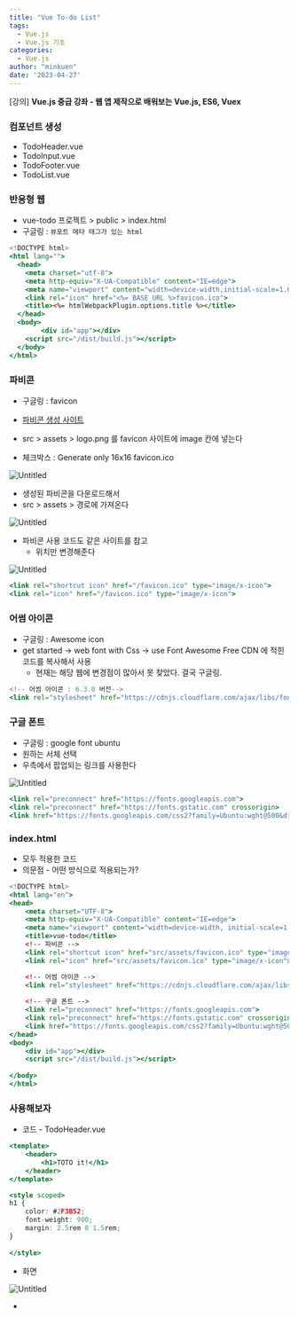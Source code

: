 ```yaml
---
title: "Vue To-do List"
tags:
  - Vue.js
  - Vue.js 기초
categories:
  - Vue.js
author: "minkuen"
date: '2023-04-27'
---
```




[강의] ****Vue.js 중급 강좌 - 웹 앱 제작으로 배워보는 Vue.js, ES6, Vuex****

### 컴포넌트 생성

- TodoHeader.vue
- TodoInput.vue
- TodoFooter.vue
- TodoList.vue

### 반응형 웹

- vue-todo 프로젝트 > public > index.html
- 구글링 : `뷰포트 메타 태그가 있는 html`

```jsx
<!DOCTYPE html>
<html lang="">
  <head>
    <meta charset="utf-8">
    <meta http-equiv="X-UA-Compatible" content="IE=edge">
    <meta name="viewport" content="width=device-width,initial-scale=1.0">
    <link rel="icon" href="<%= BASE_URL %>favicon.ico">
    <title><%= htmlWebpackPlugin.options.title %></title>
  </head>
  <body>
		<div id="app"></div>
    <script src="/dist/build.js"></script>
  </body>
</html>
```

### 파비콘

- 구글링 : favicon
- [파비콘 생성 사이트](https://www.favicon-generator.org/)

- src > assets > logo.png 를 favicon 사이트에 image 칸에 넣는다
- 체크박스 : Generate only 16x16 favicon.ico

![Untitled](/images/vue_todo_start/Untitled.png)

- 생성된 파비콘을 다운로드해서
- src > assets  > 경로에 가져온다

![Untitled](/images/vue_todo_start/Untitled%201.png)

- 파비콘 사용 코드도 같은 사이트를 참고
    - 위치만 변경해준다

![Untitled](/images/vue_todo_start/Untitled%202.png)

```jsx
<link rel="shortcut icon" href="/favicon.ico" type="image/x-icon">
<link rel="icon" href="/favicon.ico" type="image/x-icon">
```

### 어썸 아이콘

- 구글링 : Awesome icon
- get started → web font with Css → use Font Awesome Free CDN 에 적힌 코드를 복사해서 사용
    - 현재는 해당 웹에 변경점이 많아서 못 찾았다. 결국 구글링.

```jsx
<!-- 어썸 아이콘 : 6.3.0 버전-->
<link rel="stylesheet" href="https://cdnjs.cloudflare.com/ajax/libs/font-awesome/6.3.0/css/all.min.css" />
```

### 구글 폰트

- 구글링 : google font ubuntu
- 원하는 서체 선택
- 우측에서 팝업되는 링크를 사용한다

![Untitled](/images/vue_todo_start/Untitled%203.png)

```jsx
<link rel="preconnect" href="https://fonts.googleapis.com">
<link rel="preconnect" href="https://fonts.gstatic.com" crossorigin>
<link href="https://fonts.googleapis.com/css2?family=Ubuntu:wght@500&display=swap" rel="stylesheet">
```

### index.html

- 모두 적용한 코드
- 의문점 - 어떤 방식으로 적용되는가?

```jsx
<!DOCTYPE html>
<html lang="en">
<head>
    <meta charset="UTF-8">
    <meta http-equiv="X-UA-Compatible" content="IE=edge">
    <meta name="viewport" content="width=device-width, initial-scale=1.0">
    <title>vue-todo</title>
    <!-- 파비콘 -->
    <link rel="shortcut icon" href="src/assets/favicon.ico" type="image/x-icon">
    <link rel="icon" href="src/assets/favicon.ico" type="image/x-icon">

    <!-- 어썸 아이콘 -->
    <link rel="stylesheet" href="https://cdnjs.cloudflare.com/ajax/libs/font-awesome/5.8.2/css/all.min.css"/>
    
    <!-- 구글 폰트 -->
    <link rel="preconnect" href="https://fonts.googleapis.com">
    <link rel="preconnect" href="https://fonts.gstatic.com" crossorigin>
    <link href="https://fonts.googleapis.com/css2?family=Ubuntu:wght@500&display=swap" rel="stylesheet">
</head>
<body>
    <div id="app"></div>
    <script src="/dist/build.js"></script>
    
</body>
</html>
```

### 사용해보자

- 코드 - TodoHeader.vue

```jsx
<template>
    <header>
        <h1>TOTO it!</h1>
    </header>
</template>

<style scoped>
h1 {
    color: #2F3B52;
    font-weight: 900;
    margin: 2.5rem 0 1.5rem;
}
    
</style>
```

- 화면

![Untitled](/images/vue_todo_start/Untitled%204.png)

- <style> 에 코드 추가 - App.vue

```jsx
<style>
  body{
    text-align: center;
    background-color: F6F6F6;
  }

  input{
    border-style: groove;
    width: 200px;
  }

  button{
    border-style: groove;
  }

  .shadow {
    box-shadow: 5px 10px 10px rgba(0, 0, 0, 0.03);
  }
  
</style>
```

- 결과

![Untitled](/images/vue_todo_start/Untitled%205.png)

### TodoInput.vue

- 입력한 문자가 해당 컴포넌트에 담겨야 한다
- 코드

```jsx
<template>
    <div>
        <input type="text" v-model="newTodoItem">
    </div>
</template>

<script>
export default {
    data: function(){
        return{
            newTodoItem: ""
        }
    }
}
</script>

<style></style>
```

- 화면

![Untitled](/images/vue_todo_start/Untitled%206.png)

### 저장하는 로직

- Key - Value 형태로 저장된다

```jsx
// 저장하는 로직
localStorage.setItem();
```

- 공식문서
    - 구글링 : localStorage mdn
    - [https://developer.mozilla.org/ko/docs/Web/API/Window/localStorage](https://developer.mozilla.org/ko/docs/Web/API/Window/localStorage)

- 코드 - TodoInput.vue

```jsx
<template>
    <div>
        <input type="text" v-model="newTodoItem">
        <button v-on:click="addTodo">add</button>
    </div>
</template>

<script>
export default {
    data: function(){
        return{
            newTodoItem: ""
        }
    }
    , methods: {
        addTodo: function(){
            // 저장하는 로직
            localStorage.setItem(this.newTodoItem, this.newTodoItem);
            // 버튼 실행 시 input 비워주기
            this.newTodoItem = '';
        }
    }

}
</script>

<style></style>
```

- 결과
- add 버튼 클릭하고 로컬 스토리지에 저장되어있는지 확인한다
- F12 → Application → Local Storage → [http://localhos:8080/](http://localhos:8080/) 클릭

![Untitled](/images/vue_todo_start/Untitled%207.png)

### 버튼 디자인 & 적용

- 버튼 디자인 추가해서 기존의 기능도 탑재하자
- Awesome Icon에서 검색 : +

![Untitled](/images/vue_todo_start/Untitled%208.png)

- 들어가서 코드를 가져온다

- 적용
- addBtn은 기존의 기능이다
- 신기하게도 **띄어쓰기만 해도 동시에 적용** 가능한 듯 하다
- span 태그에 적용
    - input에 다음 코드 적용하면 Enter로도 가능 : *`v-on*:*keyup*.*enter*="addTodo"`

```jsx
<template>
    <div class="inputBox shadow">
        <input type="text" v-model="newTodoItem">
        <!-- <button v-on:click="addTodo">add</button> -->
        <span class="addContainer" v-on:click="addTodo">
            <i class="fa-solid fa-plus addBtn"></i>
        </span>
    </div>
</template>
```

- 화면
- 기능도 잘 작동한다

![Untitled](/images/vue_todo_start/Untitled%209.png)

### Todo List

- 자동으로 작동하는 함수 created

```jsx
<script>
export default {
    created: function() {
        console.log('created'); 
    }
}
</script>
```

- 새로고침만 해도 적용된다

- 추가 작성
- 반복문
    - `<li **v-for**="todoItem in todoItems" **v-bind:key=**"todoItem">
         {{  todoItem }}
    </li>`
- 스토리지에 배열 저장
    - `for (var i = 0; i < localStorage.length; i++){
        if(localStorage.key(i) !== 'loglevel:webpack-dev-server'){
        this.todoItems.push(localStorage.key(i));
     } }`

```jsx
<template>
    <div>
        <ul>
            <li v-for="todoItem in todoItems" v-bind:key="todoItem">
                {{  todoItem }}
            </li>
        </ul>
    </div>
</template>

<script>
export default {
    data: function(){
        return {
            todoItems: []
        }
    }
    , 
    created: function() {
        if(localStorage.length > 0){
            for (var i = 0; i < localStorage.length; i++){
                if(localStorage.key(i) !== 'loglevel:webpack-dev-server'){
                    this.todoItems.push(localStorage.key(i));
                    // console.log(localStorage.key(i));
                }
            }
        }
    }
}
</script>

<style></style>
```

- 화면

![Untitled](/images/vue_todo_start/Untitled%2010.png)

### index

- 출력된 List에 각각 다른 index를 줘야 한다
- 이미 정의된 기능이 있는 듯하다
- **함수에 매개변수로 index를 설정**하면 되는 것 같다

```jsx
<span class="removeBtn" v-on:click="removeTodo(todoItem, **index**)">
    <i class="fa-solid fa-trash-can"></i>
</span>

...
...
...

, methods: {
        removeTodo: function(todoItem, index){
            console.log(todoItem, **index**); 
        }
    }
```

- 결과
- 클릭한 List의 index가 찍힌다

### index 이용한 삭제

- local Strorage 에서 삭제한다
- 화면의 List에서 삭제한다
- 어째서??
    - 서로 다른 곳에 데이터를 담기 때문이다.
    - 그렇기에 각각 삭제해줘야 하는 것이다.

```jsx
// item 삭제 API
// Local Storage에서 삭제한다
localStorage.removeItem(todoItem); 
// JS 배열 삭제 API 
// 화면의 List에서 삭제한다
this.todoItems.splice(index, 1);
```

- icon은 Awesome icon에서 trash 검색
- 아이콘을 누르면 해당 Icon이 속한 인덱스를 통해 삭제된다

![Untitled](/images/vue_todo_start/Untitled%2011.png)

### TodoInput.vue

- 저장하는 로직에서 value에 해당하는 코드를 변경한다
- **`JSON.stringify()`**
    - 객체를 string으로 변환한다

```jsx
, methods: {
        addTodo: function(){
            var obj = {completed: false, item: this.newTodoItem};
            // 저장하는 로직
            localStorage.setItem(this.newTodoItem, **JSON.stringify(obj)**);
            // 버튼 실행 시 input 비워주기
            this.clearInput();
        }
...
```

- 입력 시 다음과 같은 형태로 들어간다

![Untitled](/images/vue_todo_start/Untitled%2012.png)

### TodoList.vue

- Local Strage 특성 상 다음과 같이 해야 한다

1. 입력할 때 key 값은 String으로 변환해야 한다 → 위에서 이미 했다
2. localStrage에 넣을 대는 JSON.parse()를 이용해야 한다
    - 이를 통해 **문자에서 객체**가 된다

```jsx
, created: function() {
        if(localStorage.length > 0){
            for (var i = 0; i < localStorage.length; i++){
                if(localStorage.key(i) !== 'loglevel:webpack-dev-server'){
                    console.log(JSON.parse(localStorage.getItem(localStorage.key(i))));

                    // this.todoItems.push(localStorage.key(i));
                    // console.log(localStorage.key(i));
                }
            }
        }
    }
```

### 값에 따라 다른 클래스 부여

- 태그에 값에 따라 다른 클래스를 줄 수 있다
- `v-bind:class="{클래스: 값}"`

```jsx
<!-- 값에 따라 다른 클래스를 줄 수 있다 v-bind:class="{클래스: 값}"-->
<i class="fa-solid fa-check checkBtn" 
						v-bind:class="{checkBtnComplete: todoItem.completed}" 
						v-on:click="toggleComplete"></i>
```

### TodoList.vue

- 전체 코드
    
    ```jsx
    <template>
        <div>
            <ul>
                 <li v-for="(todoItem, index) in todoItems" v-bind:key="todoItem.item" class="shadow">
                    <!-- 값에 따라 다른 클래스를 줄 수 있다 v-bind:class="{클래스: 값}"-->
                    <i class="fa-solid fa-check checkBtn" v-bind:class="{checkBtnComplete: todoItem.completed}"  
                        v-on:click="toggleComplete(todoItem, index)"></i>
                    
                    <span v-bind:class="{textCompleted: todoItem.completed}">
                        {{ todoItem.item }}
                    </span>
                    
                    <span class="removeBtn" v-on:click="removeTodo(todoItem, index)">
                        <i class="fa-solid fa-trash-can"></i>
                    </span>
                </li> 
            </ul>
        </div>
    </template>
     
    <script> 
    export default {
        data: function(){
            return {
                todoItems: []
            }
        }
        , methods: {
            removeTodo: function(todoItem, index){
                console.log(todoItem, index);
                // item 삭제 API 
                // Local Storage에서 삭제한다
                localStorage.removeItem(todoItem); 
                // JS 배열 삭제 API 
                // 화면의 List에서 삭제한다
                this.todoItems.splice(index, 1);
            }
            , toggleComplete: function(todoItem, index){
                todoItem.completed = !todoItem.completed;
                console.log(index);
                // Update 기능이 없으므로 해당 Item을 remove 후 다시 set해줘야 한다
                localStorage.removeItem(todoItem.item);
                localStorage.setItem(todoItem.item, JSON.stringify(todoItem));
            }
        }
        , created: function() {
            if(localStorage.length > 0){
                for (var i = 0; i < localStorage.length; i++){
                    if(localStorage.key(i) !== 'loglevel:webpack-dev-server'){
                        // Local Storage 특성 상, JSON.parse()를 이용해야 한다
                        this.todoItems.push(JSON.parse(localStorage.getItem(localStorage.key(i))));
    
                        // this.todoItems.push(localStorage.key(i));
                        // console.log(localStorage.key(i));
                    }
                }
            }
        }
    }
    </script>
    
    <style>
    ul {
        list-style-type: none;
        padding-left: 0px;
        margin-top: 0;
        text-align: left;
    }
    li {
        display: flex;
        min-height: 50px;
        height: 50px;
        line-height: 50px;
        margin: 0.5rem 0;
        padding: 0 0 0.9rem;
        background: white;
        border-radius: 5px;
    }
    .removeBtn {
        margin-left: auto;
        color: #de4343;
    }
    .checkBox {
        line-height: 45px;
        color: #62acde;
        margin-right: 5px;
    }
    .checkBtnCompleted {
        color: #b3adad;
    }
    .textCompleted {
        text-decoration: line-through;
        color: #b3adad;
    }
    </style>
    ```
    

### TodoFooter.vue

- 버튼 클릭 시, 모든 To-do List를 지우는 기능
- 전체 코드
    
    ```jsx
    <template>
        <div class="clearAllContainer">
            <span class="clearAllBtn" v-on:click="clearTodo">
                clear All
            </span>
        </div>
    </template>
    
    <script> 
    export default {
        methods: {
            clearTodo: function(){
                localStorage.clear();
            }
        }
    }
    </script>
    
    <style scoped>
    .clearAllContainer {
        width: 8.5rem;
        height: 50px;
        line-height: 50px;
        background-color: white;
        border-radius: 5px;
        margin: 0 auto;
    } 
    .clearAllBtn {
        color: #e20303;
        /* 추가 */
        display: block;
    }
    </style>
    ```
    

### 의문점

- index.html 경로 - 강의와 다르다
- vue